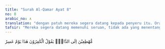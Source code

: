 ```yaml
---
title: "Surah Al-Qamar Ayat 8"
no: 8
arabic_no: ٨
translation: "dengan patuh mereka segera datang kepada penyeru itu. Orang-orang kafir berkata, “Ini adalah hari yang sulit.” "
tafsir: "Mereka segera datang memenuhi seruan, tidak ada yang menentang seruan itu, tidak ada pula yang terlambat memenuhinya, seraya mereka berkata, \"Ini adalah hari yang sangat berbahaya dan tempat yang mencelakakan.\" Firman Allah: \n\nMaka itulah hari yang serba sulit, bagi orang-orang kafir tidak mudah. (al-Muddatstsir/74: 9-10)"
---
```

مُّهْطِعِيْنَ اِلَى الدَّاعِۗ يَقُوْلُ الْكٰفِرُوْنَ هٰذَا يَوْمٌ عَسِرٌ 